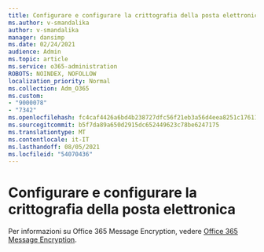 ```yaml
---
title: Configurare e configurare la crittografia della posta elettronica
ms.author: v-smandalika
author: v-smandalika
manager: dansimp
ms.date: 02/24/2021
audience: Admin
ms.topic: article
ms.service: o365-administration
ROBOTS: NOINDEX, NOFOLLOW
localization_priority: Normal
ms.collection: Adm_O365
ms.custom:
- "9000078"
- "7342"
ms.openlocfilehash: fc4caf4426a6bd4b238727dfc56f21eb3a56d4eea8251c17611ea430e1a9ce05
ms.sourcegitcommit: b5f7da89a650d2915dc652449623c78be6247175
ms.translationtype: MT
ms.contentlocale: it-IT
ms.lasthandoff: 08/05/2021
ms.locfileid: "54070436"
---
```

# <a name="set-up-and-configure-email-encryption"></a>Configurare e configurare la crittografia della posta elettronica

Per informazioni su Office 365 Message Encryption, vedere [Office 365 Message Encryption](https://docs.microsoft.com/microsoft-365/compliance/ome).

